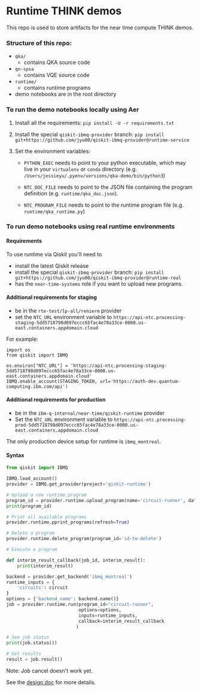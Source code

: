# Runtime THINK demos

This repo is used to store artifacts for the near time compute THINK demos.

### Structure of this repo:

- `qka/`
    - contains QKA source code
- `qn-spsa`
    - contains VQE source code
- `runtime/`
    - contains runtime programs
- demo notebooks are in the root directory

### To run the demo notebooks locally using Aer

1. Install all the requirements: `pip install -U -r requirements.txt`
2. Install the special `qiskit-ibmq-provider` branch:
  `pip install git+https://github.com/jyu00/qiskit-ibmq-provider@runtime-service` 
3. Set the environment variables:

   - `PYTHON_EXEC` needs to point to your python executable, which may live in your `virtualenv`
   or `conda` directory (e.g. `/Users/jessieyu/.pyenv/versions/qka-demo/bin/python3`)

   - `NTC_DOC_FILE` needs to point to the JSON file containing the program definition
   (e.g. `runtime/qka_doc.json`).
   
   - `NTC_PROGRAM_FILE` needs to point to the runtime program file (e.g. `runtime/qka_runtime.py`)


### To run demo notebooks using real runtime environments


#### Requirements

To use runtime via Qiskit you'll need to

- install the latest Qiskit release
- install the special `qiskit-ibmq-provider` branch:
  `pip install git+https://github.com/jyu00/qiskit-ibmq-provider@runtime-real` 
- has the `near-time-systems` role if you want to upload new programs.

#### Additional requirements for staging

- be in the `rte-test/lp-all/renierm` provider
- set the `NTC_URL` environment variable to 
`https://api-ntc.processing-staging-5dd5718798d097eccc65fac4e78a33ce-0000.us-east.containers.appdomain.cloud` 

For example:

```
import os
from qiskit import IBMQ

os.environ["NTC_URL"] = 'https://api-ntc.processing-staging-5dd5718798d097eccc65fac4e78a33ce-0000.us-east.containers.appdomain.cloud'
IBMQ.enable_account(STAGING_TOKEN, url='https://auth-dev.quantum-computing.ibm.com/api')
```

#### Additional requirements for production

- be in the `ibm-q-internal/near-time/qiskit-runtime` provider
- Set the `NTC_URL` environment variable to 
`https://api-ntc.processing-prod-5dd5718798d097eccc65fac4e78a33ce-0000.us-east.containers.appdomain.cloud` 

The only production device setup for runtime is `ibmq_montreal`.

#### Syntax

```python
from qiskit import IBMQ

IBMQ.load_account()
provider = IBMQ.get_provider(project='qiskit-runtime')

# Upload a new runtime program
program_id = provider.runtime.upload_program(name='circuit-runner', data='runtime/circuit_runner.py')
print(program_id)

# Print all available programs
provider.runtime.pprint_programs(refresh=True)

# Delete a program
provider.runtime.delete_program(program_id='id-to-delete')

# Execute a program

def interim_result_callback(job_id, interim_result):
    print(interim_result)

backend = provider.get_backend('ibmq_montreal')
runtime_inputs = {
    'circuits': circuit
}
options = {'backend_name': backend.name()}
job = provider.runtime.run(program_id="circuit-runner",
                           options=options,
                           inputs=runtime_inputs,
                           callback=interim_result_callback
                          )

# See job status
print(job.status())

# Get results
result = job.result()
```

Note: Job cancel doesn't work yet.

See the [design doc](https://github.ibm.com/IBM-Q-Software/design-docs/blob/master/docs/quantum_services/Quantum_Program_Runtime/qiskit_interface.md) 
for more details.

